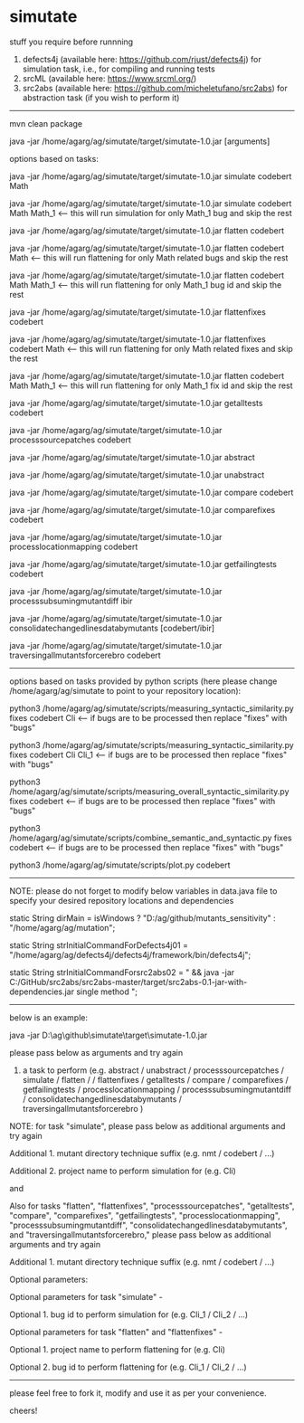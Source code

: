# simutate

stuff you require before runnning

1. defects4j (available here: https://github.com/rjust/defects4j) for simulation task, i.e., for compiling and running tests
2. srcML (available here: https://www.srcml.org/)
3. src2abs (available here: https://github.com/micheletufano/src2abs) for abstraction task (if you wish to perform it)

-----------------------------------------------------------------------------------------------------------------------------

mvn clean package

java -jar /home/agarg/ag/simutate/target/simutate-1.0.jar [arguments]


options based on tasks:

java -jar /home/agarg/ag/simutate/target/simutate-1.0.jar simulate codebert Math

java -jar /home/agarg/ag/simutate/target/simutate-1.0.jar simulate codebert Math Math_1 <-- this will run simulation for only Math_1 bug and skip the rest

java -jar /home/agarg/ag/simutate/target/simutate-1.0.jar flatten codebert

java -jar /home/agarg/ag/simutate/target/simutate-1.0.jar flatten codebert Math <-- this will run flattening for only Math related bugs and skip the rest

java -jar /home/agarg/ag/simutate/target/simutate-1.0.jar flatten codebert Math Math_1 <-- this will run flattening for only Math_1 bug id and skip the rest

java -jar /home/agarg/ag/simutate/target/simutate-1.0.jar flattenfixes codebert

java -jar /home/agarg/ag/simutate/target/simutate-1.0.jar flattenfixes codebert Math <-- this will run flattening for only Math related fixes and skip the rest

java -jar /home/agarg/ag/simutate/target/simutate-1.0.jar flatten codebert Math Math_1 <-- this will run flattening for only Math_1 fix id and skip the rest

java -jar /home/agarg/ag/simutate/target/simutate-1.0.jar getalltests codebert

java -jar /home/agarg/ag/simutate/target/simutate-1.0.jar processsourcepatches codebert

java -jar /home/agarg/ag/simutate/target/simutate-1.0.jar abstract

java -jar /home/agarg/ag/simutate/target/simutate-1.0.jar unabstract

java -jar /home/agarg/ag/simutate/target/simutate-1.0.jar compare codebert

java -jar /home/agarg/ag/simutate/target/simutate-1.0.jar comparefixes codebert

java -jar /home/agarg/ag/simutate/target/simutate-1.0.jar processlocationmapping codebert

java -jar /home/agarg/ag/simutate/target/simutate-1.0.jar getfailingtests codebert

java -jar /home/agarg/ag/simutate/target/simutate-1.0.jar processsubsumingmutantdiff ibir

java -jar /home/agarg/ag/simutate/target/simutate-1.0.jar consolidatechangedlinesdatabymutants [codebert/ibir]

java -jar /home/agarg/ag/simutate/target/simutate-1.0.jar traversingallmutantsforcerebro codebert

-----------------------------------------------------------------------------------------------------------------------------

options based on tasks provided by python scripts (here please change /home/agarg/ag/simutate to point to your repository location):

python3 /home/agarg/ag/simutate/scripts/measuring_syntactic_similarity.py fixes codebert Cli <-- if bugs are to be processed then replace "fixes" with "bugs"

python3 /home/agarg/ag/simutate/scripts/measuring_syntactic_similarity.py fixes codebert Cli Cli_1 <-- if bugs are to be processed then replace "fixes" with "bugs"

python3 /home/agarg/ag/simutate/scripts/measuring_overall_syntactic_similarity.py fixes codebert <-- if bugs are to be processed then replace "fixes" with "bugs"

python3 /home/agarg/ag/simutate/scripts/combine_semantic_and_syntactic.py fixes codebert <-- if bugs are to be processed then replace "fixes" with "bugs"

python3 /home/agarg/ag/simutate/scripts/plot.py codebert

-----------------------------------------------------------------------------------------------------------------------------

NOTE: please do not forget to modify below variables in data.java file to specify your desired repository locations and dependencies

static String dirMain = isWindows ? "D:/ag/github/mutants_sensitivity" : "/home/agarg/ag/mutation";

static String strInitialCommandForDefects4j01 = "/home/agarg/ag/defects4j/defects4j/framework/bin/defects4j";

static String strInitialCommandForsrc2abs02 = " && java -jar C:/GitHub/src2abs/src2abs-master/target/src2abs-0.1-jar-with-dependencies.jar single method ";

-----------------------------------------------------------------------------------------------------------------------------

below is an example:

java -jar D:\ag\github\simutate\target\simutate-1.0.jar

please pass below as arguments and try again

1. a task to perform (e.g. abstract / unabstract / processsourcepatches / simulate / flatten /  / flattenfixes / getalltests / compare / comparefixes / getfailingtests / processlocationmapping / processsubsumingmutantdiff / consolidatechangedlinesdatabymutants / traversingallmutantsforcerebro )

NOTE: for task "simulate", please pass below as additional arguments and try again

Additional 1. mutant directory technique suffix (e.g. nmt / codebert / ...)

Additional 2. project name to perform simulation for (e.g. Cli)

and

Also for tasks "flatten", "flattenfixes", "processsourcepatches", "getalltests", "compare", "comparefixes", "getfailingtests", "processlocationmapping", "processsubsumingmutantdiff", "consolidatechangedlinesdatabymutants", and "traversingallmutantsforcerebro," please pass below as additional arguments and try again

Additional 1. mutant directory technique suffix (e.g. nmt / codebert / ...)


Optional parameters:

Optional parameters for task "simulate" -

Optional 1. bug id to perform simulation for (e.g. Cli_1 / Cli_2 / ...)

Optional parameters for task "flatten" and "flattenfixes" -

Optional 1. project name to perform flattening for (e.g. Cli)

Optional 2. bug id to perform flattening for (e.g. Cli_1 / Cli_2 / ...)

-----------------------------------------------------------------------------------------------------------------------------

please feel free to fork it, modify and use it as per your convenience.

cheers!
